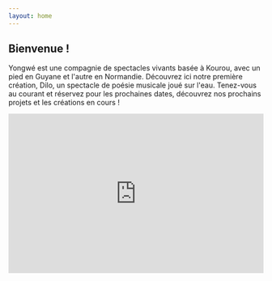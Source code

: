 ```yaml
---
layout: home
---
```



## Bienvenue !

Yongwé est une compagnie de spectacles vivants basée à Kourou, avec un pied en Guyane et l'autre en Normandie. Découvrez ici notre première création, Dilo, un spectacle de poésie musicale joué sur l'eau. Tenez-vous au courant et réservez pour les prochaines dates, découvrez nos prochains projets et les créations en cours !

<iframe style="max-width:100%" width="560" height="315" src="https://www.youtube.com/embed/iFPHlOQvwW4" title="YouTube video player" frameborder="0" allow="accelerometer; autoplay; clipboard-write; encrypted-media; gyroscope; picture-in-picture; web-share" allowfullscreen></iframe>
